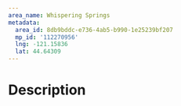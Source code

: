 ```yaml
---
area_name: Whispering Springs
metadata:
  area_id: 8db9bddc-e736-4ab5-b990-1e25239bf207
  mp_id: '112270956'
  lng: -121.15836
  lat: 44.64309
---
```

# Description
